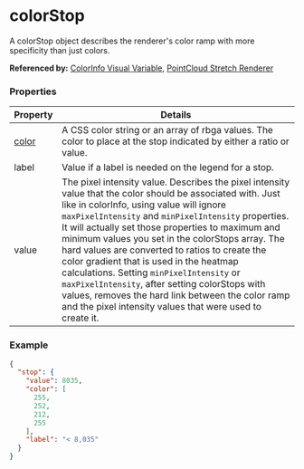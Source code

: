 # colorStop

A colorStop object describes the renderer's color ramp with more specificity than just colors.

**Referenced by:** [ColorInfo Visual Variable](colorInfo_visualVariable.md), [PointCloud Stretch Renderer](pointCloudStretchRenderer.md)

### Properties

| Property | Details
| --- | ---
| [color](color.md) | A CSS color string or an array of rbga values. The color to place at the stop indicated by either a ratio or value.
| label | Value if a label is needed on the legend for a stop.
| value | The pixel intensity value. Describes the pixel intensity value that the color should be associated with. Just like in colorInfo, using value will ignore `maxPixelIntensity` and `minPixelIntensity` properties. It will actually set those properties to maximum and minimum values you set in the colorStops array. The hard values are converted to ratios to create the color gradient that is used in the heatmap calculations. Setting `minPixelIntensity` or `maxPixelIntensity`, after setting colorStops with values, removes the hard link between the color ramp and the pixel intensity values that were used to create it.


### Example

```json
{
  "stop": {
    "value": 8035,
    "color": [
      255,
      252,
      212,
      255
    ],
    "label": "< 8,035"
  }
}
```

